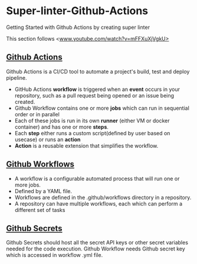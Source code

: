 # Super-linter-Github-Actions
Getting Started with Github Actions by creating super linter

This section follows <www.youtube.com/watch?v=mFFXuXjVgkU>

## [Github Actions](https://docs.github.com/en/actions/about-github-actions/understanding-github-actions)

Github Actions is a CI/CD tool to automate a project's build, test and deploy pipeline.
* GitHub Actions **workflow** is triggered when an **event** occurs in your repository, such as a pull request being opened or an issue being created.
* Github Workflow contains one or more **jobs** which can run in sequential order or in parallel
* Each of these jobs is run in its own **runner** (either VM or docker container) and has one or more **steps**.
* Each **step** either runs a custom script(defined by user based on usecase) or runs an **action**
* **Action** is a reusable extension that simplifies the workflow.

## [Github Workflows](https://docs.github.com/en/actions/about-github-actions/understanding-github-actions#workflows)

* A workflow is a configurable automated process that will run one or more jobs.
* Defined by a YAML file.
* Workflows are defined in the .github/workflows directory in a repository.
* A repository can have multiple workflows, each which can perform a different set of tasks

## [Github Secrets](https://docs.github.com/en/actions/security-for-github-actions/security-guides/using-secrets-in-github-actions)

Github Secrets should host all the secret API keys or other secret variables needed for the code execution. Github Workflow needs Github secret key which is accessed in workflow .yml file.
